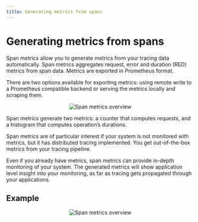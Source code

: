 ```yaml
---
title: Generating metrics from spans
---
```


# Generating metrics from spans

Span metrics allow you to generate metrics from your tracing data automatically.
Span metrics aggregates request, error and duration (RED) metrics from span data.
Metrics are exported in Prometheus format.

There are two options available for exporting metrics: using remote write to a Prometheus compatible backend or serving the metrics locally and scraping them.

<p align="center"><img src="../span-metrics.png" alt="Span metrics overview"></p>

Span metrics generate two metrics: a counter that computes requests, and a histogram that computes operation’s durations.

Span metrics are of particular interest if your system is not monitored with metrics,
but it has distributed tracing implemented.
You get out-of-the-box metrics from your tracing pipeline.

Even if you already have metrics, span metrics can provide in-depth monitoring of your system.
The generated metrics will show application level insight into your monitoring,
as far as tracing gets propagated through your applications.

## Example

<p align="center"><img src="../span-metrics-example.png" alt="Span metrics overview"></p>